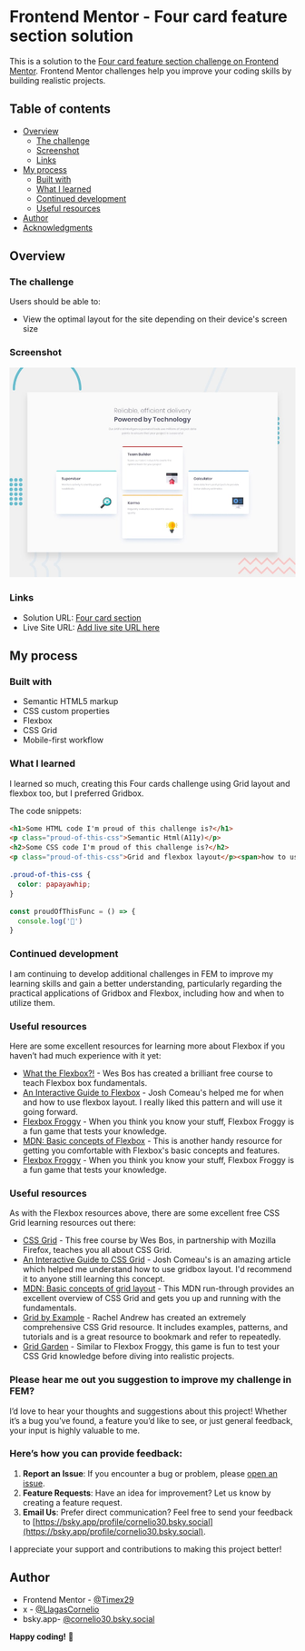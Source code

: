 # Frontend Mentor - Four card feature section solution

This is a solution to the [Four card feature section challenge on Frontend Mentor](https://www.frontendmentor.io/challenges/four-card-feature-section-weK1eFYK). Frontend Mentor challenges help you improve your coding skills by building realistic projects. 

## Table of contents

- [Overview](#overview)
  - [The challenge](#the-challenge)
  - [Screenshot](#screenshot)
  - [Links](#links)
- [My process](#my-process)
  - [Built with](#built-with)
  - [What I learned](#what-i-learned)
  - [Continued development](#continued-development)
  - [Useful resources](#useful-resources)
- [Author](#author)
- [Acknowledgments](#acknowledgments)


## Overview

### The challenge

Users should be able to:

- View the optimal layout for the site depending on their device's screen size

### Screenshot

![Design preview for the Four card feature section coding challenge](./design/desktop-preview.jpg)


### Links

- Solution URL: [Four card section](https://github.com/Cornelio-II/four-card-feature-section)
- Live Site URL: [Add live site URL here](https://your-live-site-url.com)

## My process

### Built with

- Semantic HTML5 markup
- CSS custom properties
- Flexbox
- CSS Grid
- Mobile-first workflow

### What I learned

I learned so much, creating this Four cards challenge using Grid layout and flexbox too, but I preferred Gridbox. 

The code snippets:

```html
<h1>Some HTML code I'm proud of this challenge is?</h1>
<p class="proud-of-this-css">Semantic Html(A11y)</p>
<h2>Some CSS code I'm proud of this challenge is?</h2>
<p class="proud-of-this-css">Grid and flexbox layout</p><span>how to use it.</span>
```
```css
.proud-of-this-css {
  color: papayawhip;
}
```
```js
const proudOfThisFunc = () => {
  console.log('🎉')
}
```


### Continued development

I am continuing to develop additional challenges in FEM to improve my learning skills and gain a better understanding, particularly regarding the practical applications of Gridbox and Flexbox, including how and when to utilize them.



### Useful resources

 Here are some excellent resources for learning more about Flexbox if you haven’t had much experience with it yet:

- [What the Flexbox?!](https://flexbox.io/) - Wes Bos has created a brilliant free course to teach Flexbox box fundamentals.
- [An Interactive Guide to Flexbox](https://www.joshwcomeau.com/css/interactive-guide-to-flexbox/) - Josh Comeau's  helped me for when and how to use flexbox layout. I really liked this pattern and will use it going forward.
- [Flexbox Froggy](https://flexboxfroggy.com/) - When you think you know your stuff, Flexbox Froggy is a fun game that tests your knowledge.
- [MDN: Basic concepts of Flexbox](https://developer.mozilla.org/en-US/docs/Web/CSS/CSS_flexible_box_layout/Basic_concepts_of_flexbox) - This is another handy resource for getting you comfortable with Flexbox's basic concepts and features.
- [Flexbox Froggy](https://flexboxfroggy.com/) - When you think you know your stuff, Flexbox Froggy is a fun game that tests your knowledge.


### Useful resources

As with the Flexbox resources above, there are some excellent free CSS Grid learning resources out there:

- [CSS Grid](https://cssgrid.io/) - This free course by Wes Bos, in partnership with Mozilla Firefox, teaches you all about CSS Grid.
- [An Interactive Guide to CSS Grid](https://www.joshwcomeau.com/css/interactive-guide-to-grid/) - Josh Comeau's  is an amazing article which helped me  understand how to use gridbox layout. I'd recommend it to anyone still learning this concept.
- [MDN: Basic concepts of grid layout](https://developer.mozilla.org/en-US/docs/Web/CSS/CSS_grid_layout/Basic_concepts_of_grid_layout) - This MDN run-through provides an excellent overview of CSS Grid and gets you up and running with the fundamentals.
- [Grid by Example](https://gridbyexample.com/) - Rachel Andrew has created an extremely comprehensive CSS Grid resource. It includes examples, patterns, and tutorials and is a great resource to bookmark and refer to repeatedly.
- [Grid Garden](https://cssgridgarden.com/) - Similar to Flexbox Froggy, this game is fun to test your CSS Grid knowledge before diving into realistic projects.


### Please hear me out you suggestion to improve my challenge in FEM?

I’d love to hear your thoughts and suggestions about this project! Whether it’s a bug you’ve found, a feature you’d like to see, or just general feedback, your input is highly valuable to me.


### Here’s how you can provide feedback:

1. **Report an Issue**: If you encounter a bug or problem, please [open an issue](https://github.com/Cornelio-II/four-card-feature-section/issues).
2. **Feature Requests**: Have an idea for improvement? Let us know by creating a feature request.
3. **Email Us**: Prefer direct communication? Feel free to send your feedback to [https://bsky.app/profile/cornelio30.bsky.social](https://bsky.app/profile/cornelio30.bsky.social).

I appreciate your support and contributions to making this project better!


## Author
- Frontend Mentor - [@Timex29](https://www.frontendmentor.io/profile/Timex29)
- x - [@LlagasCornelio](https://x.com/LlagasCornelio)
- bsky.app- [@cornelio30.bsky.social](https://bsky.app/profile/cornelio30.bsky.social)
  

**Happy coding!** 🚀

